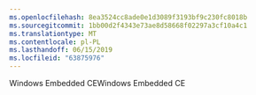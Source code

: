 ```yaml
---
ms.openlocfilehash: 8ea3524cc8ade0e1d3089f3193bf9c230fc8018b
ms.sourcegitcommit: 1bb00d2f4343e73ae8d58668f02297a3cf10a4c1
ms.translationtype: MT
ms.contentlocale: pl-PL
ms.lasthandoff: 06/15/2019
ms.locfileid: "63875976"
---
```

<span data-ttu-id="17ee2-101">Windows Embedded CE</span><span class="sxs-lookup"><span data-stu-id="17ee2-101">Windows Embedded CE</span></span>
